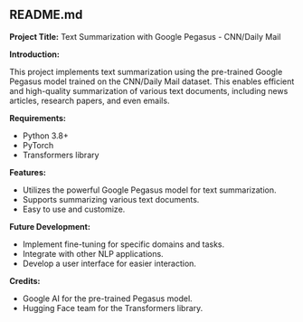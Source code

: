 
## README.md

**Project Title:** Text Summarization with Google Pegasus - CNN/Daily Mail

**Introduction:**

This project implements text summarization using the pre-trained Google Pegasus model trained on the CNN/Daily Mail dataset. This enables efficient and high-quality summarization of various text documents, including news articles, research papers, and even emails.

**Requirements:**

* Python 3.8+
* PyTorch
* Transformers library

**Features:**

* Utilizes the powerful Google Pegasus model for text summarization.
* Supports summarizing various text documents.
* Easy to use and customize.

**Future Development:**

* Implement fine-tuning for specific domains and tasks.
* Integrate with other NLP applications.
* Develop a user interface for easier interaction.

**Credits:**

* Google AI for the pre-trained Pegasus model.
* Hugging Face team for the Transformers library.
